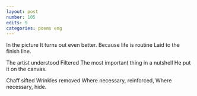 ```yaml
---
layout: post
number: 105
edits: 9
categories: poems eng
---
```


In the picture
It turns out even better. 
Because life is routine
Laid to the finish line.
 
The artist understood
Filtered
The most important thing in a nutshell
He put it on the canvas.
 
Chaff sifted
Wrinkles removed
Where necessary, reinforced,
Where necessary, hide.
